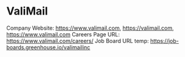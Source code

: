 # ValiMail

Company Website: https://www.valimail.com, https://valimail.com, https://www.valimail.com
Careers Page URL: https://www.valimail.com/careers/
Job Board URL temp: https://job-boards.greenhouse.io/valimailinc